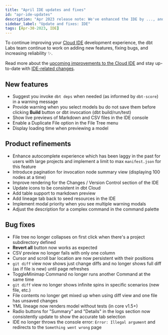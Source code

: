 ```yaml
---
title: "April IDE updates and fixes"
id: "apr-ide-updates"
description: "Apr 2023 release note: We've enhanced the IDE by ..., and more."
sidebar_label: "Update and fixes: IDE"
tags: [Apr-30-2023, IDE]
---
```


To continue improving your [Cloud IDE](https://docs.getdbt.com/docs/cloud/develop-in-the-cloud) development experience, the dbt Labs team continue to work on adding new features, fixing bugs, and increasing reliability ✨.

Read more about the [upcoming improvements to the Cloud IDE](https://www.getdbt.com/blog/improvements-to-the-dbt-cloud-ide/) and stay up-to-date with [IDE-related changes](https://docs.getdbt.com/tags/ide).

## New features 

* Suggest you invoke `dbt deps` when needed (as informed by `dbt-score`) in a warning message
* Provide warning when you select models bu do not save them before clicking **Build** button or dbt invocation (dbt build/run/test) 
* Show live previews of Markdown and CSV files in the IDE console
* Enable a Duplicate File option in the File Tree menu
* Display loading time when previewing a model

## Product refinements 

* Enhance autocomplete experience which has been laggy in the past for users with large projects and implement a limit to max `manifest.json` for this feature
* Introduce pagination for invocation node summary view (displaying 100 nodes at a time)
* Improve rendering for the Changes / Version Control section of the IDE
* Update icons to be consistent in dbt Cloud
* Add table support to markdown preview
* Add lineage tab back to seed resources in the IDE
* Implement modal priority when you see multiple warning modals
* Adjust the description for a complex command in the command palette

## Bug fixes

* File tree no longer collapses on first click when there's a project subdirectory defined
* **Revert all** button now works as expected
* CSV preview no longer fails with only one column
* Cursor and scroll bar location are now persistent with their positions
* `git diff` view now shows just change diffs and no longer shows full diff (as if file is new) until page refreshes
* ToggleMinimap Command no longer runs another Command at the same time
* `git diff` view no longer shows infinite spins in specific scenarios (new file, etc.)
* File contents no longer get mixed up when using diff view and one file has unsaved changes
* YML lineage now renders model without tests (in core v1.5+)
* Radio buttons for "Summary" and "Details" in the logs section now consistently update to show the accurate tab selection
* IDE no longer throws the console error: `Error: Illegal argument` and redirects to the `Something went wrong` page
